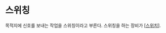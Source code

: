 # 스위칭

목적지에 신호를 보내는 작업을 스위칭이라고 부른다. 스위칭을 하는 장비가 [[스위치]].

[//begin]: # "Autogenerated link references for markdown compatibility"
[스위치]: 스위치 "스위치"
[//end]: # "Autogenerated link references"